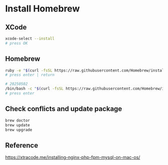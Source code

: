 # Install Homebrew

## XCode

```bash
xcode-select --install
# press OK
```

## Homebrew

```bash
ruby -e "$(curl -fsSL https://raw.githubusercontent.com/Homebrew/install/master/install)"
# press enter | return
```
```bash
# 20250502
/bin/bash -c "$(curl -fsSL https://raw.githubusercontent.com/Homebrew/install/HEAD/install.sh)"
# press enter
```

## Check conflicts and update package

```bash
brew doctor
brew update
brew upgrade
```

## Reference

<https://xtracode.me/installing-nginx-php-fpm-mysql-on-mac-os/>

